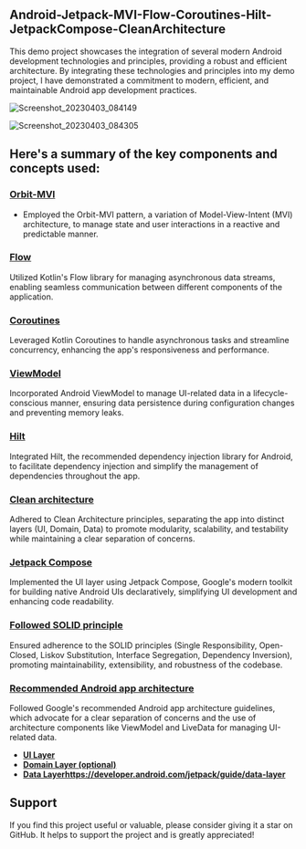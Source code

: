 ## Android-Jetpack-MVI-Flow-Coroutines-Hilt-JetpackCompose-CleanArchitecture
This demo project showcases the integration of several modern Android development technologies and principles, providing a robust and efficient architecture.
By integrating these technologies and principles into my demo project, I have demonstrated a commitment to modern, efficient, and maintainable Android app development practices.

![Screenshot_20230403_084149](https://user-images.githubusercontent.com/15319880/229403248-45bef2b2-22ae-4f9e-a1d2-ddb1b7da3083.png)

![Screenshot_20230403_084305](https://user-images.githubusercontent.com/15319880/229403269-50f4cb3e-c19d-4751-8083-877d9c5fe35b.png)


## Here's a summary of the key components and concepts used:

### [Orbit-MVI ](https://orbit-mvi.org/)
- Employed the Orbit-MVI pattern, a variation of Model-View-Intent (MVI) architecture, to manage state and user interactions in a reactive and predictable manner.
### [Flow](https://developer.android.com/kotlin/flow)
Utilized Kotlin's Flow library for managing asynchronous data streams, enabling seamless communication between different components of the application.
### [Coroutines](https://developer.android.com/kotlin/coroutines)
Leveraged Kotlin Coroutines to handle asynchronous tasks and streamline concurrency, enhancing the app's responsiveness and performance.
### [ViewModel](https://developer.android.com/topic/libraries/architecture/viewmodel)
Incorporated Android ViewModel to manage UI-related data in a lifecycle-conscious manner, ensuring data persistence during configuration changes and preventing memory leaks.
### [Hilt](https://developer.android.com/training/dependency-injection/hilt-android)
Integrated Hilt, the recommended dependency injection library for Android, to facilitate dependency injection and simplify the management of dependencies throughout the app.
### [Clean architecture](https://proandroiddev.com/clean-architecture-data-flow-dependency-rule-615ffdd79e29)
Adhered to Clean Architecture principles, separating the app into distinct layers (UI, Domain, Data) to promote modularity, scalability, and testability while maintaining a clear separation of concerns.
### [Jetpack Compose](https://developer.android.com/jetpack/compose)
Implemented the UI layer using Jetpack Compose, Google's modern toolkit for building native Android UIs declaratively, simplifying UI development and enhancing code readability.
### [Followed SOLID principle](https://medium.com/mindorks/solid-principles-explained-with-examples-79d1ce114ace)
Ensured adherence to the SOLID principles (Single Responsibility, Open-Closed, Liskov Substitution, Interface Segregation, Dependency Inversion), promoting maintainability, extensibility, and robustness of the codebase.
### [Recommended Android app architecture ](https://developer.android.com/topic/architecture#recommended-app-arch)
Followed Google's recommended Android app architecture guidelines, which advocate for a clear separation of concerns and the use of architecture components like ViewModel and LiveData for managing UI-related data.
- **[UI Layer](https://developer.android.com/topic/architecture/ui-layer)** 
- **[Domain Layer (optional)](https://developer.android.com/jetpack/guide/domain-layer)**
- **[Data Layer](https://developer.android.com/jetpack/guide/data-layer)https://developer.android.com/jetpack/guide/data-layer** 

## Support

If you find this project useful or valuable, please consider giving it a star on GitHub. It helps to support the project and is greatly appreciated!



